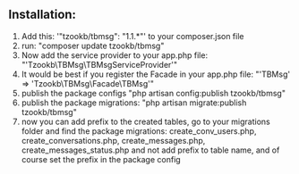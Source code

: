 Installation:
----------------

1. Add this: '"tzookb/tbmsg": "1.1.*"' to your composer.json file
2. run: "composer update tzookb/tbmsg"
3. Now add the service provider to your app.php file: "'Tzookb\TBMsg\TBMsgServiceProvider'"
4. It would be best if you register the Facade in your app.php file: "'TBMsg' => 'Tzookb\TBMsg\Facade\TBMsg'"
5. publish the package configs "php artisan config:publish tzookb/tbmsg"
6. publish the package migrations:  "php artisan migrate:publish tzookb/tbmsg"
7. now you can add prefix to the created tables, go to your migrations folder and find the package migrations:
create_conv_users.php, create_conversations.php, create_messages.php, create_messages_status.php
and not add prefix to table name, and of course set the prefix in the package config


